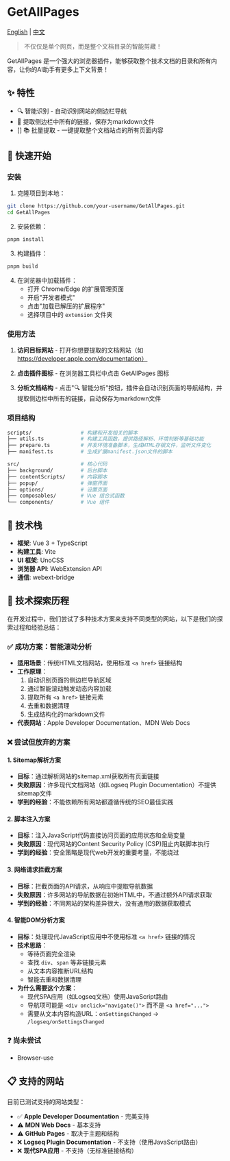 # GetAllPages

[English](README_EN.md) | [中文](README.md)

> 不仅仅是单个网页，而是整个文档目录的智能剪藏！

GetAllPages 是一个强大的浏览器插件，能够获取整个技术文档的目录和所有内容，让你的AI助手有更多上下文背景！

## ✨ 特性

- 🔍 智能识别 - 自动识别网站的侧边栏导航
- 🔗 提取侧边栏中所有的链接，保存为markdown文件
- [] 📚 批量提取 - 一键提取整个文档站点的所有页面内容

## 🚀 快速开始

### 安装

1. 克隆项目到本地：

```bash
git clone https://github.com/your-username/GetAllPages.git
cd GetAllPages
```

2. 安装依赖：

```bash
pnpm install
```

3. 构建插件：

```bash
pnpm build
```

4. 在浏览器中加载插件：
   - 打开 Chrome/Edge 的扩展管理页面
   - 开启"开发者模式"
   - 点击"加载已解压的扩展程序"
   - 选择项目中的 `extension` 文件夹

### 使用方法

1. **访问目标网站** - 打开你想要提取的文档网站（如 https://developer.apple.com/documentation）

2. **点击插件图标** - 在浏览器工具栏中点击 GetAllPages 图标

3. **分析文档结构** - 点击"🔍 智能分析"按钮，插件会自动识别页面的导航结构，并提取侧边栏中所有的链接，自动保存为markdown文件

### 项目结构

```bash
scripts/                # 构建和开发相关的脚本
├── utils.ts            # 构建工具函数，提供路径解析、环境判断等基础功能
├── prepare.ts          # 开发环境准备脚本，生成HTML存根文件，监听文件变化
├── manifest.ts         # 生成扩展manifest.json文件的脚本
```

```bash
src/                    # 核心代码
├── background/         # 后台脚本
├── contentScripts/     # 内容脚本
├── popup/              # 弹窗界面
├── options/            # 设置页面
├── composables/        # Vue 组合式函数
└── components/         # Vue 组件
```

## 🔧 技术栈

- **框架**: Vue 3 + TypeScript
- **构建工具**: Vite
- **UI 框架**: UnoCSS
- **浏览器 API**: WebExtension API
- **通信**: webext-bridge

## 🧪 技术探索历程

在开发过程中，我们尝试了多种技术方案来支持不同类型的网站，以下是我们的探索过程和经验总结：

### ✅ 成功方案：智能滚动分析

- **适用场景**：传统HTML文档网站，使用标准 `<a href>` 链接结构
- **工作原理**：
  1. 自动识别页面的侧边栏导航区域
  2. 通过智能滚动触发动态内容加载
  3. 提取所有 `<a href>` 链接元素
  4. 去重和数据清理
  5. 生成结构化的markdown文件
- **代表网站**：Apple Developer Documentation、MDN Web Docs

### ❌ 尝试但放弃的方案

#### 1. Sitemap解析方案

- **目标**：通过解析网站的sitemap.xml获取所有页面链接
- **失败原因**：许多现代文档网站（如Logseq Plugin Documentation）不提供sitemap文件
- **学到的经验**：不能依赖所有网站都遵循传统的SEO最佳实践

#### 2. 脚本注入方案

- **目标**：注入JavaScript代码直接访问页面的应用状态和全局变量
- **失败原因**：现代网站的Content Security Policy (CSP)阻止内联脚本执行
- **学到的经验**：安全策略是现代web开发的重要考量，不能绕过

#### 3. 网络请求拦截方案

- **目标**：拦截页面的API请求，从响应中提取导航数据
- **失败原因**：许多网站的导航数据在初始HTML中，不通过额外API请求获取
- **学到的经验**：不同网站的架构差异很大，没有通用的数据获取模式

#### 4. 智能DOM分析方案

- **目标**：处理现代JavaScript应用中不使用标准 `<a href>` 链接的情况
- **技术思路**：
  - 等待页面完全渲染
  - 查找 `div`、`span` 等非链接元素
  - 从文本内容推断URL结构
  - 智能去重和数据清理
- **为什么需要这个方案**：
  - 现代SPA应用（如Logseq文档）使用JavaScript路由
  - 导航项可能是 `<div onclick="navigate()">` 而不是 `<a href="...">`
  - 需要从文本内容构造URL：`onSettingsChanged` → `/logseq/onSettingsChanged`

### ❓ 尚未尝试

- Browser-use

## 📋 支持的网站

目前已测试支持的网站类型：

- ✅ **Apple Developer Documentation** - 完美支持
- ⚠️ **MDN Web Docs** - 基本支持
- ⚠️ **GitHub Pages** - 取决于主题和结构
- ❌ **Logseq Plugin Documentation** - 不支持（使用JavaScript路由）
- ❌ **现代SPA应用** - 不支持（无标准链接结构）
